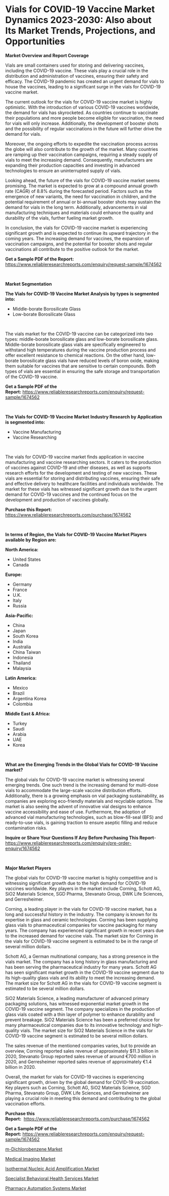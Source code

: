 <p><h1>Vials for COVID-19 Vaccine Market Dynamics 2023-2030: Also about Its Market Trends, Projections, and Opportunities</h1></p><p><strong>Market Overview and Report Coverage</strong></p>
<p><p>Vials are small containers used for storing and delivering vaccines, including the COVID-19 vaccine. These vials play a crucial role in the distribution and administration of vaccines, ensuring their safety and efficacy. The COVID-19 pandemic has created an urgent demand for vials to house the vaccines, leading to a significant surge in the vials for COVID-19 vaccine market.</p><p>The current outlook for the vials for COVID-19 vaccine market is highly optimistic. With the introduction of various COVID-19 vaccines worldwide, the demand for vials has skyrocketed. As countries continue to vaccinate their populations and more people become eligible for vaccination, the need for vials will only increase. Additionally, the development of booster shots and the possibility of regular vaccinations in the future will further drive the demand for vials.</p><p>Moreover, the ongoing efforts to expedite the vaccination process across the globe will also contribute to the growth of the market. Many countries are ramping up their vaccination campaigns, requiring a steady supply of vials to meet the increasing demand. Consequently, manufacturers are expanding their production capacities and investing in advanced technologies to ensure an uninterrupted supply of vials.</p><p>Looking ahead, the future of the vials for COVID-19 vaccine market seems promising. The market is expected to grow at a compound annual growth rate (CAGR) of 8.8% during the forecasted period. Factors such as the emergence of new variants, the need for vaccination in children, and the potential requirement of annual or bi-annual booster shots may sustain the demand for vials in the long term. Additionally, advancements in vial manufacturing techniques and materials could enhance the quality and durability of the vials, further fueling market growth.</p><p>In conclusion, the vials for COVID-19 vaccine market is experiencing significant growth and is expected to continue its upward trajectory in the coming years. The increasing demand for vaccines, the expansion of vaccination campaigns, and the potential for booster shots and regular vaccinations all contribute to the positive outlook for the market.</p></p>
<p><strong>Get a Sample PDF of the Report:</strong> <a href="https://www.reliableresearchreports.com/enquiry/request-sample/1674562">https://www.reliableresearchreports.com/enquiry/request-sample/1674562</a></p>
<p>&nbsp;</p>
<p><strong>Market Segmentation</strong></p>
<p><strong>The Vials for COVID-19 Vaccine Market Analysis by types is segmented into:</strong></p>
<p><ul><li>Middle-borate Borosilicate Glass</li><li>Low-borate Borosilicate Glass</li></ul></p>
<p>&nbsp;</p>
<p><p>The vials market for the COVID-19 vaccine can be categorized into two types: middle-borate borosilicate glass and low-borate borosilicate glass. Middle-borate borosilicate glass vials are specifically engineered to withstand high temperatures during the vaccine production process and offer excellent resistance to chemical reactions. On the other hand, low-borate borosilicate glass vials have reduced levels of boron oxide, making them suitable for vaccines that are sensitive to certain compounds. Both types of vials are essential in ensuring the safe storage and transportation of the COVID-19 vaccine.</p></p>
<p><strong>Get a Sample PDF of the Report:</strong>&nbsp;<a href="https://www.reliableresearchreports.com/enquiry/request-sample/1674562">https://www.reliableresearchreports.com/enquiry/request-sample/1674562</a></p>
<p>&nbsp;</p>
<p><strong>The Vials for COVID-19 Vaccine Market Industry Research by Application is segmented into:</strong></p>
<p><ul><li>Vaccine Manufacturing</li><li>Vaccine Researching</li></ul></p>
<p>&nbsp;</p>
<p><p>The vials for COVID-19 vaccine market finds application in vaccine manufacturing and vaccine researching sectors. It caters to the production of vaccines against COVID-19 and other diseases, as well as supports research efforts for the development and testing of new vaccines. These vials are essential for storing and distributing vaccines, ensuring their safe and effective delivery to healthcare facilities and individuals worldwide. The market for these vials has witnessed significant growth due to the urgent demand for COVID-19 vaccines and the continued focus on the development and production of vaccines globally.</p></p>
<p><strong>Purchase this Report:</strong>&nbsp; <a href="https://www.reliableresearchreports.com/purchase/1674562">https://www.reliableresearchreports.com/purchase/1674562</a></p>
<p>&nbsp;</p>
<p><strong>In terms of Region, the Vials for COVID-19 Vaccine Market Players available by Region are:</strong></p>
<p>
    <p> <strong> North America: </strong>
        <ul>
            <li>United States</li>
            <li>Canada</li>
        </ul>
        </p> 
    <p> <strong> Europe: </strong>
        <ul>
            <li>Germany</li>
            <li>France</li>
            <li>U.K.</li>
            <li>Italy</li>
            <li>Russia</li>
        </ul>
        </p> 
    <p> <strong> Asia-Pacific: </strong>
        <ul>
            <li>China</li>
            <li>Japan</li>
            <li>South Korea</li>
            <li>India</li>
            <li>Australia</li>
            <li>China Taiwan</li>
            <li>Indonesia</li>
            <li>Thailand</li>
            <li>Malaysia</li>
        </ul>
        </p> 
    <p> <strong> Latin America: </strong>
        <ul>
            <li>Mexico</li>
            <li>Brazil</li>
            <li>Argentina Korea</li>
            <li>Colombia</li>
        </ul>
        </p> 
    <p> <strong> Middle East & Africa: </strong>
        <ul>
            <li>Turkey</li>
            <li>Saudi</li>
            <li>Arabia</li>
            <li>UAE</li>
            <li>Korea</li>
        </ul>
    </p>
    </p>
<p>&nbsp;</p>
<p><strong>What are the Emerging Trends in the Global Vials for COVID-19 Vaccine market?</strong></p>
<p><p>The global vials for COVID-19 vaccine market is witnessing several emerging trends. One such trend is the increasing demand for multi-dose vials to accommodate the large-scale vaccine distribution efforts. Additionally, there is a growing emphasis on vial packaging sustainability, as companies are exploring eco-friendly materials and recyclable options. The market is also seeing the advent of innovative vial designs to enhance vaccine accessibility and ease of use. Furthermore, the adoption of advanced vial manufacturing technologies, such as blow-fill-seal (BFS) and ready-to-use vials, is gaining traction to ensure aseptic filling and reduce contamination risks.</p></p>
<p><strong>Inquire or Share Your Questions If Any Before Purchasing This Report</strong>- <a href="https://www.reliableresearchreports.com/enquiry/pre-order-enquiry/1674562">https://www.reliableresearchreports.com/enquiry/pre-order-enquiry/1674562</a></p>
<p>&nbsp;</p>
<p><strong>Major Market Players</strong></p>
<p><p>The global vials for COVID-19 vaccine market is highly competitive and is witnessing significant growth due to the high demand for COVID-19 vaccines worldwide. Key players in the market include Corning, Schott AG, SiO2 Materials Science, SGD Pharma, Stevanato Group, DWK Life Sciences, and Gerresheimer. </p><p>Corning, a leading player in the vials for COVID-19 vaccine market, has a long and successful history in the industry. The company is known for its expertise in glass and ceramic technologies. Corning has been supplying glass vials to pharmaceutical companies for vaccine packaging for many years. The company has experienced significant growth in recent years due to the increased demand for vaccine vials. The market size for Corning in the vials for COVID-19 vaccine segment is estimated to be in the range of several million dollars.</p><p>Schott AG, a German multinational company, has a strong presence in the vials market. The company has a long history in glass manufacturing and has been serving the pharmaceutical industry for many years. Schott AG has seen significant market growth in the COVID-19 vaccine segment due to its high-quality glass vials and its ability to meet the increasing demand. The market size for Schott AG in the vials for COVID-19 vaccine segment is estimated to be several million dollars.</p><p>SiO2 Materials Science, a leading manufacturer of advanced primary packaging solutions, has witnessed exponential market growth in the COVID-19 vaccine segment. The company specializes in the production of glass vials coated with a thin layer of polymer to enhance durability and prevent breakage. SiO2 Materials Science has been a preferred choice for many pharmaceutical companies due to its innovative technology and high-quality vials. The market size for SiO2 Materials Science in the vials for COVID-19 vaccine segment is estimated to be several million dollars.</p><p>The sales revenue of the mentioned companies varies, but to provide an overview, Corning reported sales revenue of approximately $11.3 billion in 2020, Stevanato Group reported sales revenue of around €700 million in 2020, and Gerresheimer reported sales revenue of approximately €1.4 billion in 2020.</p><p>Overall, the market for vials for COVID-19 vaccines is experiencing significant growth, driven by the global demand for COVID-19 vaccination. Key players such as Corning, Schott AG, SiO2 Materials Science, SGD Pharma, Stevanato Group, DWK Life Sciences, and Gerresheimer are playing a crucial role in meeting this demand and contributing to the global vaccination efforts.</p></p>
<p><strong>Purchase this Report:</strong>&nbsp;&nbsp;<a href="https://www.reliableresearchreports.com/purchase/1674562">https://www.reliableresearchreports.com/purchase/1674562</a></p>
<p></p>
<p><strong>Get a Sample PDF of the Report:</strong>&nbsp;<a href="https://www.reliableresearchreports.com/enquiry/request-sample/1674562">https://www.reliableresearchreports.com/enquiry/request-sample/1674562</a></p>
<p><p><a href="https://medium.com/@rosaerluke/m-dichlorobenzene-market-size-market-outlook-and-market-forecast-2023-to-2030-5dc527eb9331">m-Dichlorobenzene Market</a></p><p><a href="https://www.linkedin.com/pulse/medical-imaging-market-size-share-global-analysis-report-2023-3ckwc/">Medical Imaging Market</a></p><p><a href="https://www.linkedin.com/pulse/isothermal-nucleic-acid-amplification-market-size-share-n8vbc/">Isothermal Nucleic Acid Amplification Market</a></p><p><a href="https://medium.com/@karleeprice82/specialist-behavioral-health-services-market-insights-into-market-cagr-market-trends-and-growth-eb7d1c276a91">Specialist Behavioral Health Services Market</a></p><p><a href="https://www.linkedin.com/pulse/pharmacy-automation-systems-market-insights-players-forecast-till-maizc/">Pharmacy Automation Systems Market</a></p></p>